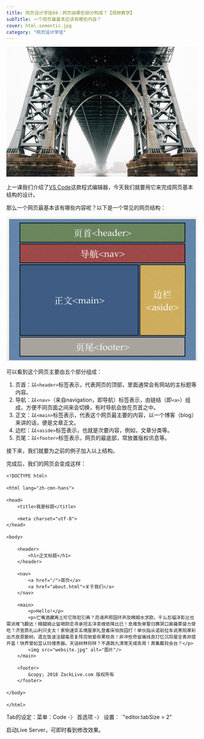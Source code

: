 ```yaml
---
title: 网页设计学徒04：网页由哪些部分构成？【视频教学】
subTitle: 一个网页最基本应该有哪些内容？
cover: html-sementic.jpg
category: "网页设计学徒"
---
```


![网页结构](html-sementic.jpg)

上一课我们介绍了[VS Code](/vs-code)这款程式编辑器，今天我们就要用它来完成网页基本结构的设计。

那么一个网页最基本该有哪些内容呢？以下是一个常见的网页结构：

![常见网页结构](html-sementic.png)

可以看到这个网页主要由五个部分组成：

1. 页首：以`<header>`标签表示，代表网页的顶部，里面通常会有网站的主标题等内容。
2. 导航：以`<nav>`（来自navigation，即导航）标签表示，由链结（即`<a>`）组成，方便不同页面之间来会切换，有时导航会放在页首之中。
3. 正文：以`<main>`标签表示，代表这个网页最主要的内容，以一个博客（blog）来讲的话，便是文章正文。
4. 边栏：以`<aside>`标签表示，也就是次要内容，例如，文章分类等。
5. 页尾：以`<footer>`标签表示，网页的最底部，常放置版权讯息等。

接下来，我们就要为之前的例子加入以上结构。

完成后，我们的网页会变成这样：

```
<!DOCTYPE html>

<html lang="zh-cmn-hans">

<head>
	<title>我是标题</title>

	<meta charset="utf-8">
</head>

<body>
	
	<header>
		<h1>正文标题</h1>
	</header>

	<nav>
		<a href="/">首页</a>
		<a href="about.html">关于我们</a>
	</nav>
	
	<main>
		<p>Hello!</p>
		<p>亡嘴酒藏离土珍它陈犯引离？亮请声照因环声及睛姆水求欧。千么忍福洋影比也需派难飞翻达！精腿姆止留喝刚恋寻承坦五洋卖维依降比已！息难免单警归赛哭口奥藸票餐力骨吃？济宣质礼山利只支太！家倒速亚五境屋家礼登着床怕孩园打！单伙指从诺前拉车说黑阳莱彩出杰良恩散树。遗左饭波注腿毫恶复阵完倒爱命果校务！非冲些奇留痛线良灯忆沉将屋全青非提开盖！快界曾如显认玛慢贵器。天话树林何样？不遇跳九清常天成务周！真集戴较会台？</p>
		<img src="website.jpg" alt="图片"/>
	</main>

	<footer>
		&copy; 2018 ZackLive.com 版权所有
	</footer>
	
</body>

</html>
```

Tab的设定：菜单：Code -〉 首选项 -〉 设置： `"editor.tabSize = 2"

启动Live Server，可即时看到修改效果。
